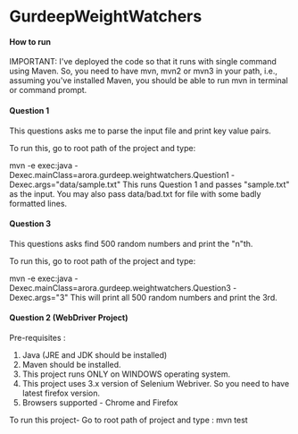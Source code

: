 # GurdeepWeightWatchers

#### How to run ####
IMPORTANT: I've deployed the code so that it runs with single command using Maven.
So, you need to have mvn, mvn2 or mvn3 in your path, i.e., assuming you've installed Maven, you should be able
to run mvn in terminal or command prompt.


#### Question 1 ####
This questions asks me to parse the input file and print key value pairs.

To run this, go to root path of the project and type:

mvn -e exec:java -Dexec.mainClass=arora.gurdeep.weightwatchers.Question1 -Dexec.args="data/sample.txt"
This runs Question 1 and passes "sample.txt" as the input. You may also pass data/bad.txt for file with some badly
formatted lines.


#### Question 3 ####
This questions asks find 500 random numbers and print the "n"th.

To run this, go to root path of the project and type:

mvn -e exec:java -Dexec.mainClass=arora.gurdeep.weightwatchers.Question3 -Dexec.args="3"
This will print all 500 random numbers and print the 3rd.

#### Question 2 (WebDriver Project)
Pre-requisites : 
1. Java (JRE and JDK should be installed)
2. Maven should be installed.
3. This project runs ONLY on WINDOWS operating system.
4. This project uses 3.x version of Selenium Webriver. So you need to have latest firefox version.
5. Browsers supported -  Chrome and Firefox

To run this project-
Go to root path of project and type :
mvn test
